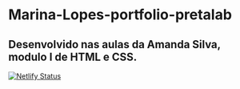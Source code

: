 # Marina-Lopes-portfolio-pretalab

## Desenvolvido nas aulas da Amanda Silva, modulo I de HTML e CSS.

[![Netlify Status](https://api.netlify.com/api/v1/badges/dc24e18c-8a18-4635-9cc8-92be212673b5/deploy-status)](https://app.netlify.com/sites/my-portfolio-developer/deploys)
